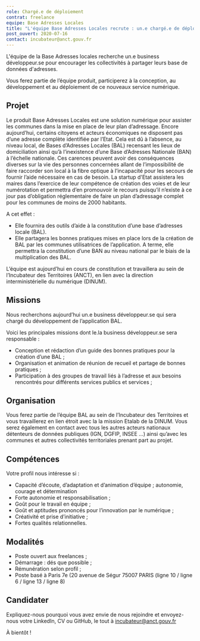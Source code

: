 ```yaml
---
role: Chargé.e de déploiement
contrat: freelance
equipe: Base Adresses Locales
title: "L'équipe Base Adresses Locales recrute : un.e chargé.e de déploiement"
post_ouvert: 2020-07-16
contact: incubateur@anct.gouv.fr
---
```


L'équipe de la Base Adresses locales recherche un.e business développeur.se pour encourager les collectivités à partager leurs base de données d'adresses. 

Vous ferez partie de l’équipe produit, participerez à la conception, au développement et au déploiement de ce nouveaux service numérique. 

## Projet

Le produit Base Adresses Locales est une solution numérique pour assister les communes dans la mise en place de leur plan d’adressage.
Encore aujourd’hui, certains citoyens et acteurs économiques ne disposent pas d’une adresse complète identifiée par l’Etat. Cela est dû à l’absence, au niveau local, de Bases d’Adresses Locales (BAL) recensant les lieux de domiciliation ainsi qu’à l’inexistence d’une Base d’Adresses Nationale (BAN) à l’échelle nationale. Ces carences peuvent avoir des conséquences diverses sur la vie des personnes concernées allant de l’impossibilité de faire raccorder son local à la fibre optique à l’incapacité pour les secours de fournir l’aide nécessaire en cas de besoin. 
La startup d'Etat assistera les maires dans l’exercice de leur compétence de création des voies et de leur numérotation et permettra d’en promouvoir le recours puisqu’il n’existe à ce jour pas d’obligation réglementaire de faire un plan d’adressage complet pour les communes de moins de 2000 habitants. 

A cet effet : 
-	Elle fournira des outils d’aide à la constitution d’une base d’adresses locale (BAL).
-	Elle partagera les bonnes pratiques mises en place lors de la création de BAL par les communes utilisatrices de l’application.
A terme, elle permettra la constitution d’une BAN au niveau national par le biais de la multiplication des BAL.

L’équipe est aujourd’hui en cours de constitution et travaillera au sein de l’Incubateur des Territoires (ANCT), en lien avec la direction interministérielle du numérique (DINUM).

## Missions

Nous recherchons aujourd’hui un.e business développeur.se qui sera chargé du développement de l’application BAL. 

Voici les principales missions dont le.la business développeur.se sera responsable :
- Conception et rédaction d’un guide des bonnes pratiques pour la création d’une BAL ;
- Organisation et animation de réunion de recueil et partage de bonnes pratiques ;
- Participation à des groupes de travail liés à l’adresse et aux besoins rencontrés pour différents services publics et services ;

## Organisation 
Vous ferez partie de l’équipe BAL au sein de l’Incubateur des Territoires et vous travaillerez en lien étroit avec la la mission Etalab de la DINUM. Vous serez également en contact avec tous les autres acteurs nationaux détenteurs de données publiques (IGN, DGFIP, INSEE …) ainsi qu’avec les communes et autres collectivités territoriales prenant part au projet.

## Compétences

Votre profil nous intéresse si :

- Capacité d’écoute, d’adaptation et d’animation d’équipe ; autonomie, courage et détermination
- Forte autonomie et responsabilisation ;
- Goût pour le travail en équipe ;
- Goût et aptitudes prononcés pour l’innovation par le numérique ;
- Créativité et prise d’initiative ;
- Fortes qualités relationnelles.

## Modalités

-	Poste ouvert aux freelances ;
-	Démarrage : dés que possible ;
-	Rémunération selon profil ;
-	Poste basé à Paris 7e (20 avenue de Ségur 75007 PARIS (ligne 10 / ligne 6 / ligne 13 / ligne 8)

## Candidater
Expliquez-nous pourquoi vous avez envie de nous rejoindre et envoyez-nous votre LinkedIn, CV ou GitHub, le tout à incubateur@anct.gouv.fr

À bientôt !
